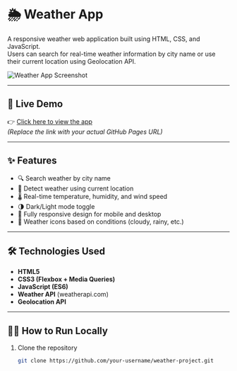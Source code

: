 # 🌦️ Weather App

A responsive weather web application built using HTML, CSS, and JavaScript.  
Users can search for real-time weather information by city name or use their current location using Geolocation API.

![Weather App Screenshot](images/screenshot.png)

---

## 🔗 Live Demo

👉 [Click here to view the app](https://sky9891.github.io/weather-project/)  
*(Replace the link with your actual GitHub Pages URL)*

---

## ✨ Features

- 🔍 Search weather by city name
- 📍 Detect weather using current location
- 🌡️ Real-time temperature, humidity, and wind speed
- 🌗 Dark/Light mode toggle
- 📱 Fully responsive design for mobile and desktop
- 🎨 Weather icons based on conditions (cloudy, rainy, etc.)

---

## 🛠️ Technologies Used

- **HTML5**  
- **CSS3 (Flexbox + Media Queries)**  
- **JavaScript (ES6)**  
- **Weather API** (weatherapi.com)  
- **Geolocation API**

---

## 🧑‍💻 How to Run Locally

1. Clone the repository  
   ```bash
   git clone https://github.com/your-username/weather-project.git
